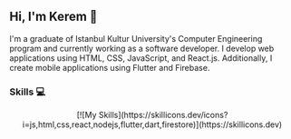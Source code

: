 ## Hi, I'm Kerem 👋

I'm a graduate of Istanbul Kultur University's Computer Engineering program and currently working as a software developer. I develop web applications using HTML, CSS, JavaScript, and React.js. Additionally, I create mobile applications using Flutter and Firebase.

### Skills 💻
<div align="center">
  [![My Skills](https://skillicons.dev/icons?i=js,html,css,react,nodejs,flutter,dart,firestore)](https://skillicons.dev)
</div>


<!--
**krmmyvz/krmmyvz** is a ✨ _special_ ✨ repository because its `README.md` (this file) appears on your GitHub profile.

Here are some ideas to get you started:

- 🔭 I’m currently working on ...
- 🌱 I’m currently learning ...
- 👯 I’m looking to collaborate on ...
- 🤔 I’m looking for help with ...
- 💬 Ask me about ...
- 📫 How to reach me: ...
- 😄 Pronouns: ...
- ⚡ Fun fact: ...
-->
